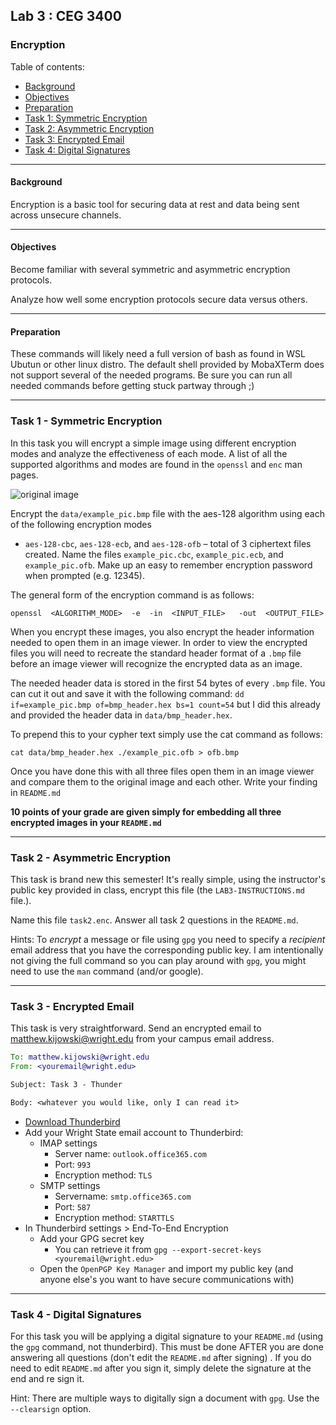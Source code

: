 ## Lab 3 : CEG 3400

### Encryption

Table of contents:
* [Background](LAB3-INSTRUCTIONS.md#background)
* [Objectives](LAB3-INSTRUCTIONS.md#objectives)
* [Preparation](LAB3-INSTRUCTIONS.md#preparation)
* [Task 1: Symmetric Encryption](LAB3-INSTRUCTIONS.md#task-1---symmetric-encryption)
* [Task 2: Asymmetric Encryption](LAB3-INSTRUCTIONS.md#task-2---asymmetric-encryption)
* [Task 3: Encrypted Email](LAB3-INSTRUCTIONS.md#task-3---encrypted-email)
* [Task 4: Digital Signatures](LAB3-INSTRUCTIONS.md#task-4---digital-signatures)

---

#### Background

Encryption is a basic tool for securing data at rest and data being sent across unsecure 
channels.

---

#### Objectives

Become familiar with several symmetric and asymmetric encryption protocols.

Analyze how well some encryption protocols secure data versus others.

---

#### Preparation

These commands will likely need a full version of bash as found in WSL Ubutun or other 
linux distro.  The default shell provided by MobaXTerm does not support several of the 
needed programs.  Be sure you can run all needed commands before getting stuck 
partway through ;)

---

### Task 1 - Symmetric Encryption

In this task you will encrypt a simple image using different encryption modes and analyze the 
effectiveness of each mode.  A list of all the supported algorithms and modes are found in the
`openssl` and `enc` man pages.

![original image](./data/example_pic.bmp)

Encrypt the `data/example_pic.bmp` file with the aes-128 algorithm using each of the following encryption modes 
- `aes-128-cbc`, `aes-128-ecb`, and `aes-128-ofb` – total of 3 ciphertext files created.  Name the files `example_pic.cbc`, 
`example_pic.ecb`, and `example_pic.ofb`.  Make up an easy to remember encryption password when 
prompted (e.g. 12345).

The general form of the encryption command is as follows:

```
openssl  <ALGORITHM_MODE>  -e  -in  <INPUT_FILE>   -out  <OUTPUT_FILE>
```

When you encrypt these images, you also encrypt the header information needed to open them
in an image viewer.
In order to view the encrypted files you will need to recreate the standard header format
of a `.bmp` file before an image viewer will recognize the encrypted data as an image.

The needed header data is stored in the first 54 bytes of every `.bmp` file.  You can cut it out and 
save it with the following command: `dd if=example_pic.bmp of=bmp_header.hex bs=1 count=54`
but I did this already and provided the header data in `data/bmp_header.hex`.

To prepend this to your cypher text simply use the cat command as follows:

```
cat data/bmp_header.hex ./example_pic.ofb > ofb.bmp
```

Once you have done this with all three files open them in an image viewer and compare them to
the original image and each other.  Write your finding in `README.md`

**10 points of your grade are given simply for embedding all three encrypted images in your `README.md`**

---

### Task 2 - Asymmetric Encryption 

This task is brand new this semester!  It's really simple, using the instructor's public
key provided in class, encrypt this file (the `LAB3-INSTRUCTIONS.md` file.).

Name this file `task2.enc`.  Answer all task 2 questions in the `README.md`.

Hints: To *encrypt* a message or file using `gpg` you need to specify a *recipient* email 
address that you have the corresponding public key.  I am intentionally not giving the 
full command so you can play around with `gpg`, you might need to use the `man` command (and/or google).

---

### Task 3 - Encrypted Email

This task is very straightforward.  Send an encrypted email to matthew.kijowski@wright.edu from your campus email address.

```email
To: matthew.kijowski@wright.edu
From: <youremail@wright.edu>

Subject: Task 3 - Thunder

Body: <whatever you would like, only I can read it>
```

* [Download Thunderbird](https://www.thunderbird.net/en-US/)
* Add your Wright State email account to Thunderbird:
  * IMAP settings
    * Server name: `outlook.office365.com`
    * Port: `993`
    * Encryption method: `TLS`
  * SMTP settings
    * Servername: `smtp.office365.com`
    * Port: `587`
    * Encryption method: `STARTTLS`
* In Thunderbird settings > End-To-End Encryption 
  * Add your GPG secret key
    * You can retrieve it from `gpg --export-secret-keys <youremail@wright.edu>`
  * Open the `OpenPGP Key Manager` and import my public key (and anyone else's you want to have secure communications with)

---

### Task 4 - Digital Signatures

For this task you will be applying a digital signature to your `README.md` (using the `gpg` command, not thunderbird).  This must be
done AFTER you are done answering all questions (don't edit the `README.md` after signing)
.  If you do need to edit `README.md` after you sign it, simply delete the signature at the end and re sign it.

Hint: There are multiple ways to digitally sign a document with `gpg`.  Use the `--clearsign` option.

